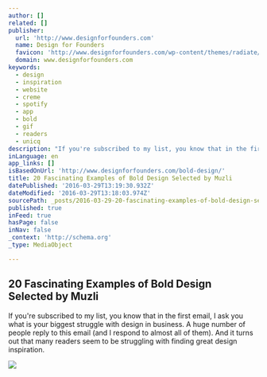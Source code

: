 ```yaml
---
author: []
related: []
publisher:
  url: 'http://www.designforfounders.com'
  name: Design for Founders
  favicon: 'http://www.designforfounders.com/wp-content/themes/radiate/images/favicon.ico'
  domain: www.designforfounders.com
keywords:
  - design
  - inspiration
  - website
  - creme
  - spotify
  - app
  - bold
  - gif
  - readers
  - unicq
description: "If you're subscribed to my list, you know that in the first email, I ask you what is your biggest struggle with design in business. A huge number of people reply to this email (and I respond to almost all of them). And it turns out that many readers seem to be struggling with finding great design inspiration."
inLanguage: en
app_links: []
isBasedOnUrl: 'http://www.designforfounders.com/bold-design/'
title: 20 Fascinating Examples of Bold Design Selected by Muzli
datePublished: '2016-03-29T13:19:30.932Z'
dateModified: '2016-03-29T13:18:03.974Z'
sourcePath: _posts/2016-03-29-20-fascinating-examples-of-bold-design-selected-by-muzli.md
published: true
inFeed: true
hasPage: false
inNav: false
_context: 'http://schema.org'
_type: MediaObject

---
```

<article style=""><h1>20 Fascinating Examples of Bold Design Selected by Muzli</h1><p>If you're subscribed to my list, you know that in the first email, I ask you what is your biggest struggle with design in business. A huge number of people reply to this email (and I respond to almost all of them). And it turns out that many readers seem to be struggling with finding great design inspiration.</p><img src="http://www.designforfounders.com/wp-content/uploads/2016/03/Facebook.png" /></article>